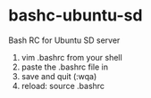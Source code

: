 # bashc-ubuntu-sd
Bash RC for Ubuntu SD server

1. vim .bashrc from your shell
2. paste the .bashrc file in
3. save and quit (:wqa)
4. reload: source .bashrc
